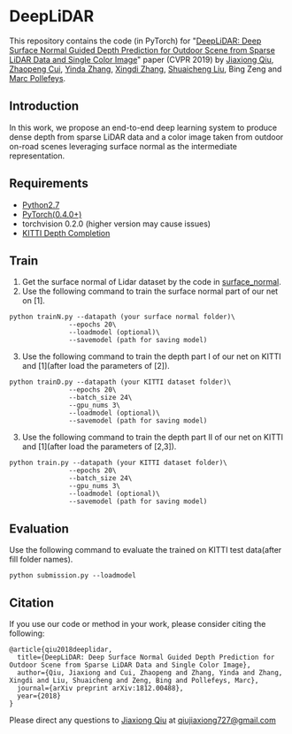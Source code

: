 # DeepLiDAR
This repository contains the code (in PyTorch) for "[DeepLiDAR: Deep Surface Normal Guided Depth Prediction for Outdoor Scene
from Sparse LiDAR Data and Single Color Image](https://arxiv.org/pdf/1812.00488.pdf)" paper (CVPR 2019) by [Jiaxiong Qiu](https://jiaxiongq.github.io/), [Zhaopeng Cui](https://zhpcui.github.io/), [Yinda Zhang](https://www.zhangyinda.com/), [Xingdi Zhang](https://github.com/crazyzxd), [Shuaicheng Liu](http://www.liushuaicheng.org/), Bing Zeng and [Marc Pollefeys](https://www.inf.ethz.ch/personal/marc.pollefeys/index.html).
## Introduction
In this work, we propose an end-to-end deep learning system to produce dense depth from sparse LiDAR data and a color image taken from outdoor on-road scenes leveraging surface normal as the intermediate representation.
## Requirements
- [Python2.7](https://www.python.org/downloads/)
- [PyTorch(0.4.0+)](http://pytorch.org)
- torchvision 0.2.0 (higher version may cause issues)
- [KITTI Depth Completion](http://www.cvlibs.net/datasets/kitti/eval_depth.php?benchmark=depth_completion)
## Train
1. Get the surface normal of Lidar dataset by the code in [surface_normal](https://github.com/crazyzxd).
2. Use the following command to train the surface normal part of our net on [1].
```
python trainN.py --datapath (your surface normal folder)\
               --epochs 20\
               --loadmodel (optional)\
               --savemodel (path for saving model)
```
3. Use the following command to train the depth part I of our net on KITTI and [1](after load the parameters of [2]).
```
python trainD.py --datapath (your KITTI dataset folder)\
               --epochs 20\
               --batch_size 24\
               --gpu_nums 3\
               --loadmodel (optional)\
               --savemodel (path for saving model)
```
3. Use the following command to train the depth part II of our net on KITTI and [1](after load the parameters of [2,3]).
```
python train.py --datapath (your KITTI dataset folder)\
               --epochs 20\
               --batch_size 24\
               --gpu_nums 3\
               --loadmodel (optional)\
               --savemodel (path for saving model)
```
## Evaluation
Use the following command to evaluate the trained on KITTI test data(after fill folder names).
```
python submission.py --loadmodel
```
## Citation 
If you use our code or method in your work, please consider citing the following:
```
@article{qiu2018deeplidar,
  title={DeepLiDAR: Deep Surface Normal Guided Depth Prediction for Outdoor Scene from Sparse LiDAR Data and Single Color Image},
  author={Qiu, Jiaxiong and Cui, Zhaopeng and Zhang, Yinda and Zhang, Xingdi and Liu, Shuaicheng and Zeng, Bing and Pollefeys, Marc},
  journal={arXiv preprint arXiv:1812.00488},
  year={2018}
}
```
Please direct any questions to [Jiaxiong Qiu](https://jiaxiongq.github.io/) at qiujiaxiong727@gmail.com


